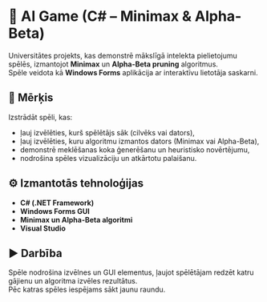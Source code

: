 # 🧩 AI Game (C# – Minimax & Alpha-Beta)

Universitātes projekts, kas demonstrē mākslīgā intelekta pielietojumu spēlēs, izmantojot **Minimax** un **Alpha-Beta pruning** algoritmus.  
Spēle veidota kā **Windows Forms** aplikācija ar interaktīvu lietotāja saskarni.

## 🎯 Mērķis
Izstrādāt spēli, kas:
- ļauj izvēlēties, kurš spēlētājs sāk (cilvēks vai dators),
- ļauj izvēlēties, kuru algoritmu izmantos dators (Minimax vai Alpha-Beta),
- demonstrē meklēšanas koka ģenerēšanu un heuristisko novērtējumu,
- nodrošina spēles vizualizāciju un atkārtotu palaišanu.

## ⚙️ Izmantotās tehnoloģijas
- **C# (.NET Framework)**  
- **Windows Forms GUI**  
- **Minimax un Alpha-Beta algoritmi**  
- **Visual Studio**  

## ▶️ Darbība
Spēle nodrošina izvēlnes un GUI elementus, ļaujot spēlētājam redzēt katru gājienu un algoritma izvēles rezultātus.  
Pēc katras spēles iespējams sākt jaunu raundu.
